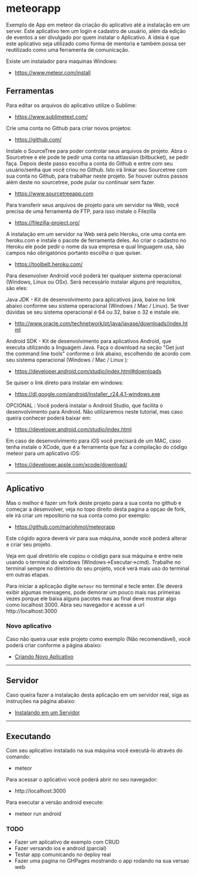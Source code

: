 # meteorapp

Exemplo de App em meteor da criação do aplicativo até a instalação em um server.
Este aplicativo tem um login e cadastro de usuário, além da edição de eventos a ser divulgado por quem instalar o Aplicativo.
A ideia é que este aplicativo seja utilizado como forma de mentoria e também possa ser reutilizado como uma ferramenta de comunicação.

Existe um instalador para maquinas Windows:

* https://www.meteor.com/install

## Ferramentas

Para editar os arquivos do aplicativo utilize o Sublime:

* https://www.sublimetext.com/

Crie uma conta no Github para criar novos projetos:

* https://github.com/

Instale o SourceTree para poder controlar seus arquivos de projeto. Abra o Sourcetree e ele pode te pedir uma conta na attlassian (bitbucket), se pedir faça. Depois deste passo escolha a conta do Github e entre com seu usuário/senha que você criou no Github. Isto irá linkar seu Sourcetree com sua conta no Github, para trabalhar neste projeto. Se houver outros passos além deste no sourcetree, pode pular ou continuar sem fazer.

* https://www.sourcetreeapp.com


Para transferir seus arquivos de projeto para um servidor na Web, você precisa de uma ferramenta de FTP, para isso instale o Filezilla

* https://filezilla-project.org/

A instalação em um servidor na Web será pelo Heroku, crie uma conta em heroku.com e instale o pacote de ferramenta deles. Ao criar o cadastro no Heroku ele pode pedir o nome da sua empresa e qual linguagem usa, são campos não obrigatórios portanto escolha o que quiser.

* https://toolbelt.heroku.com/

Para desenvolver Android você poderá ter qualquer sistema operacional (Windows, Linux ou OSx). Será necessário instalar alguns pré requisitos, são eles:

Java JDK - Kit de desenvolvimento para aplicativos java, baixe no link abaixo conforme seu sistema operacional (Windows / Mac / Linux). Se tiver dúvidas se seu sistema operacional é 64 ou 32, baixe o 32 e instale ele.

* http://www.oracle.com/technetwork/pt/java/javase/downloads/index.html

Android SDK - Kit de desenvolvimento para aplicativos Android, que executa utilizando a linguagem Java. Faça o download na seção "Get just the command line tools" conforme o link abaixo, escolhendo de acordo com seu sistema operacional (Windows / Mac / Linux ):

* https://developer.android.com/studio/index.html#downloads

Se quiser o link direto para instalar em windows:

* https://dl.google.com/android/installer_r24.4.1-windows.exe

OPCIONAL : Você poderá instalar o Android Studio, que facilita o desenvolvimento para Android. Não utilizaremos neste tutorial, mas caso queira conhecer poderá baixar em:

* https://developer.android.com/studio/index.html

Em caso de desenvolvimento para iOS você precisará de um MAC, caso tenha instale o XCode, que é a ferramenta que faz a compilação do código meteor para um aplicativo iOS:

* https://developer.apple.com/xcode/download/


----


## Aplicativo


Mas o melhor é fazer um fork deste projeto para a sua conta no github e começar a desenvolver, veja no topo direito desta pagina a opçao de fork, ele irá criar um reposítorio na sua conta como por exemplo:

* https://github.com/mariohmol/meteorapp

Este cógido agora deverá vir para sua máquina, aonde você poderá alterar e criar seu projeto. 

Veja em qual diretório ele copiou o código para sua máquina e entre nele usando o terminal do windows (Windows->Executar->cmd).
Trabalhe no terminal sempre no diretório do seu projeto, você verá mais uso do terminal em outras etapas.

Para iniciar a aplicação digite `meteor` no terminal e tecle enter. Ele deverá exibir algumas mensagens, pode demorar um pouco mais nas primeiras vezes porque ele baixa alguns pacotes mas ao final deve mostrar algo como localhost 3000. Abra seu navegador e acesse a url http://localhost:3000


### Novo aplicativo

Caso não queira usar este projeto como exemplo (Não recomendável), você poderá criar conforme a página abaixo:

* [Criando Novo Aplicativo](NovoAplicativo.md)



----


## Servidor

Caso queira fazer a instalação desta aplicação em um servidor real, siga as instruções na página abaixo:

* [Instalando em um Servidor](Servidor.md)


----



## Executando

Com seu aplicativo instalado na sua máquina você executá-lo através do comando:

* meteor

Para acessar o aplicativo você poderá abrir no seu navegador:

* http://localhost:3000

Para executar a versão android execute:

* meteor run android


### TODO

* Fazer um aplicativo de exemplo com CRUD
* Fazer versando ios e android (parcial)
* Testar app comunicando no deploy real
* Fazer uma pagina no GHPages mostrando o app rodando na sua versao web
